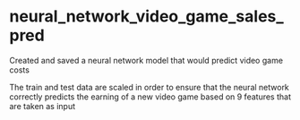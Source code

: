 # neural_network_video_game_sales_pred
Created and saved a neural  network  model  that would predict video  game costs

The train and test data  are scaled in order to ensure that the neural network correctly predicts the earning of  a new video  game based on 9 
features that are taken as input 

